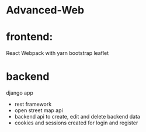 # Advanced-Web


# frontend:

React Webpack with yarn 
bootstrap 
leaflet

# backend
django app
- rest framework
- open street map api
- backend api to create, edit and delete backend data
- cookies and sessions created for login and register
  
